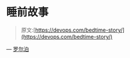# 睡前故事

> 原文:[https://devops.com/bedtime-story/](https://devops.com/bedtime-story/)

— [罗尔泊](https://devops.com/author/breselman/)